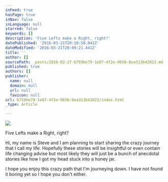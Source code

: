 ```yaml
---
inFeed: true
hasPage: true
inNav: false
inLanguage: null
starred: false
keywords: []
description: 'Five Lefts make a Right, right?'
datePublished: '2016-03-21T20:10:50.041Z'
dateModified: '2016-03-21T20:09:21.441Z'
title: ''
author: []
sourcePath: _posts/2016-02-27-b759be79-1e87-4f2e-9656-8ea313b42023.md
published: true
authors: []
publisher:
  name: null
  domain: null
  url: null
  favicon: null
url: b759be79-1e87-4f2e-9656-8ea313b42023/index.html
_type: Article

---
```

![](https://the-grid-user-content.s3-us-west-2.amazonaws.com/b53b0e45-6aab-410d-8acb-2f5a0ad28b2e.jpg)

Five Lefts make a Right, right?

Hi, my name is Steve and I am planning to start sharing the crazy journey that I call my life.  Hopefully these stories will be insightful or even contain life changing advise but most likely they will just be a bunch of anecdotal stories like how I got my head stuck into a honey jar.  

I hope you enjoy this crazy path that I'm journeying down.  I have not found it boring yet so I hope you don't either.